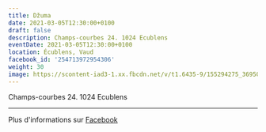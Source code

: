 ```yaml
---
title: Džuma
date: 2021-03-05T12:30:00+0100
draft: false
description: Champs-courbes 24. 1024 Ecublens
eventDate: 2021-03-05T12:30:00+0100
location: Écublens, Vaud
facebook_id: '254713972954306'
weight: 30
image: https://scontent-iad3-1.xx.fbcdn.net/v/t1.6435-9/155294275_3695079563921169_4909597834044538694_n.jpg?_nc_cat=101&ccb=1-7&_nc_sid=9e60e4&_nc_ohc=h1tPSMWYu6gQ7kNvwGCSmCU&_nc_oc=AdnvRnxix8ohuEJc13VrmXYKsRRox8TCkVYz_Io84-IU8Qlk-IEZqdY_DNb75Iswf2c&_nc_zt=23&_nc_ht=scontent-iad3-1.xx&edm=ABTKTjYEAAAA&_nc_gid=eWXZMP2L1kg1m1yIk6R7qw&oh=00_Afe-vRYCxbhHXMooma2Nki8R6lXoprJD4RMWtGOkno707w&oe=691531DB
---
```


Champs-courbes 24. 1024 Ecublens

---

Plus d'informations sur [Facebook](https://facebook.com/events/254713972954306)